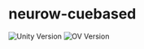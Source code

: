 # neurow-cuebased
 
![Unity Version](https://img.shields.io/badge/Unity-2018.1.0f2-orange.svg)
![OV Version](https://img.shields.io/badge/OpenVibe-2.0.1-blue.svg)

